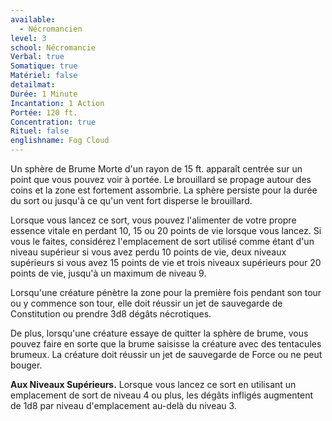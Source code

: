 ```yaml
---
available:
  - Nécromancien
level: 3
school: Nécromancie
Verbal: true
Somatique: true
Matériel: false
detailmat: 
Durée: 1 Minute
Incantation: 1 Action
Portée: 120 ft.
Concentration: true
Rituel: false
englishname: Fog Cloud
---
```

Un sphère de Brume Morte d'un rayon de 15 ft. apparaît centrée sur un point que vous pouvez voir à portée. Le brouillard se propage autour des coins et la zone est fortement assombrie. La sphère persiste pour la durée du sort ou jusqu'à ce qu'un vent fort disperse le brouillard.

Lorsque vous lancez ce sort, vous pouvez l'alimenter de votre propre essence vitale en perdant 10, 15 ou 20 points de vie lorsque vous lancez. Si vous le faites, considérez l'emplacement de sort utilisé comme étant d'un niveau supérieur si vous avez perdu 10 points de vie, deux niveaux supérieurs si vous avez 15 points de vie et trois niveaux supérieurs pour 20 points de vie, jusqu'à un maximum de niveau 9.

Lorsqu'une créature pénètre la zone pour la première fois pendant son tour ou y commence son tour, elle doit réussir un jet de sauvegarde de Constitution ou prendre 3d8 dégâts nécrotiques.

De plus, lorsqu'une créature essaye de quitter la sphère de brume, vous pouvez faire en sorte que la brume saisisse la créature avec des tentacules brumeux. La créature doit réussir un jet de sauvegarde de Force ou ne peut bouger.

__Aux Niveaux Supérieurs.__ Lorsque vous lancez ce sort en utilisant un emplacement de sort de niveau 4 ou plus, les dégâts infligés augmentent de 1d8 par niveau d'emplacement au-delà du niveau 3.
